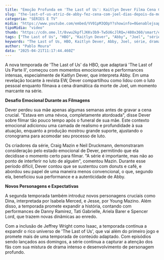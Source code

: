 ```yaml
---
title: "Emoção Profunda em 'The Last of Us': Kaitlyn Dever Filma Cena Crucial Após Tragédia Pessoal"
slug: "the-last-of-us-atriz-de-abby-fez-cena-com-joel-dias-depois-da-morte-da-me"
categoria: "SÉRIES E TV"
midia: "https://www.youtube.com/embed/VV01pM3QOpY?showinfo=0&enablejsapi=1"
tipoMidia: "video"
thumb: "https://cdn.ome.lt/8vwu2kpflJKKv3b9-Tw5U6cJlRQ=/480x360/smart/extras/conteudos/Screenshot_2025-04-20_at_20.55.21.png"
tags: ["The Last of Us", "HBO", "Kaitlyn Dever", "Abby", "Joel", "série", "drama", "Neil Druckmann", "Craig Mazin", "luto", "performance emocional"]
keywords: "The Last of Us, HBO, Kaitlyn Dever, Abby, Joel, série, drama, Neil Druckmann, Craig Mazin, luto, performance emocional"
author: "Pablo Moura"
data: "2025-04-21T11:17:44.460Z"
---
```


A nova temporada de 'The Last of Us' da HBO, que adaptará 'The Last of Us Parte II', começou com momentos emocionantes e performances intensas, especialmente de Kaitlyn Dever, que interpreta Abby. Em uma revelação tocante à revista EW, Dever compartilhou como lidou com o luto pessoal enquanto filmava a cena dramática da morte de Joel, um momento marcante na série.

**Desafio Emocional Durante as Filmagens**

Dever perdeu sua mãe apenas algumas semanas antes de gravar a cena crucial. "Estava em uma névoa, completamente atordoada", disse Dever sobre filmar tão pouco tempo após o funeral de sua mãe. Este contexto emocional adicionou uma camada de realismo e profundidade à sua atuação, enquanto a produção mostrou grande suporte, ajustando o cronograma para acomodar seu processo de luto.

Os criadores da série, Craig Mazin e Neil Druckmann, demonstraram consideração pelo estado emocional de Dever, permitindo que ela decidisse o momento certo para filmar. "A série é importante, mas não ao ponto de interferir no luto de alguém", comentou Mazin. Durante esse período difícil, Dever contou que se sustentou com donuts e café, e abordou seu papel de uma maneira menos convencional, o que, segundo ela, beneficiou sua performance e a autenticidade de Abby.

**Novos Personagens e Expectativas**

A segunda temporada também introduz novos personagens cruciais como Dina, interpretada por Isabela Merced, e Jesse, por Young Mazino. Além disso, a temporada promete expandir a história, contando com performances de Danny Ramirez, Tati Gabrielle, Ariela Barer e Spencer Lord, que trazem novas dinâmicas ao enredo.

Com a inclusão de Jeffrey Wright como Isaac, a temporada continua a expandir o rico universo de 'The Last of Us', que vai além do primeiro jogo e promete mais de uma temporada de conteúdo adaptado. Com episódios sendo lançados aos domingos, a série continua a capturar a atenção dos fãs com sua mistura de drama intenso e desenvolvimento de personagem profundo.